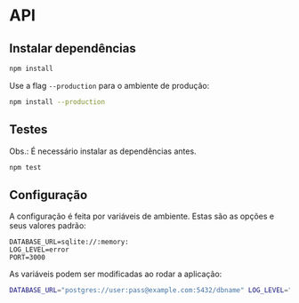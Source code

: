 # API

## Instalar dependências

```sh
npm install
```

Use a flag `--production` para o ambiente de produção:

```sh
npm install --production
```

## Testes

Obs.: É necessário instalar as dependências antes.

```sh
npm test
```

## Configuração

A configuração é feita por variáveis de ambiente. Estas são as opções e seus valores padrão:

```
DATABASE_URL=sqlite://:memory:
LOG_LEVEL=error
PORT=3000
```

As variáveis podem ser modificadas ao rodar a aplicação:

```sh
DATABASE_URL="postgres://user:pass@example.com:5432/dbname" LOG_LEVEL="warn" PORT="8008" node ./src/web.js
```
